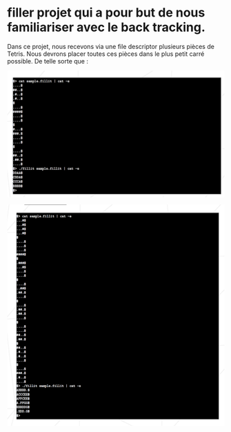 # filler projet qui a pour but de nous familiariser avec le back tracking. 

Dans ce projet, nous recevons via une file descriptor plusieurs pièces de Tetris. 
Nous devrons placer toutes ces pièces dans le plus petit carré possible.
De telle sorte que :

![Screenshot](exemple1.png)

![Screenshot](exemple2.png)
